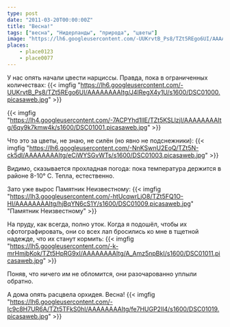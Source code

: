 ```yaml
---
type: post
date: "2011-03-20T00:00:00Z"
title: "Весна!"
tags: ["весна", "Нидерланды", "природа", "цветы"]
image: "https://lh6.googleusercontent.com/-UUKrvtB_Ps8/TZt5REgo6UI/AAAAAAAAItg/J4lRegX4y1U/s1600/DSC01000.picasaweb.jpg"
places:
    - place0123
    - place0077
---
```


У нас опять начали цвести нарциссы. Правда, пока в ограниченных количествах:
{{< imgfig "https://lh6.googleusercontent.com/-UUKrvtB_Ps8/TZt5REgo6UI/AAAAAAAAItg/J4lRegX4y1U/s1600/DSC01000.picasaweb.jpg" >}}

<!--more-->

{{< imgfig "https://lh4.googleusercontent.com/-7ACPYhd1llE/TZt5KSLlzjI/AAAAAAAAItg/6qy9k7kmw4k/s1600/DSC01001.picasaweb.jpg" >}}

Что это за цветы, не знаю, не силён (но явно не подснежники):
{{< imgfig "https://lh6.googleusercontent.com/-NnKSwnU2EoQ/TZt5N-ck5dI/AAAAAAAAItg/eCiWYSGvWTs/s1600/DSC01003.picasaweb.jpg" >}}

Видимо, сказывается прохладная погода: пока температура держится в районе 8-10° C. Тепла, естественно.

Зато уже вырос Памятник Неизвестному:
{{< imgfig "https://lh3.googleusercontent.com/-htUcqwrLjO8/TZt5FQ1O-HI/AAAAAAAAItg/hjBqYN6cS1Y/s1600/DSC01009.picasaweb.jpg" "Памятник Неизвестному" >}}

На пруду, как всегда, полно уток. Когда я подошёл, чтобы их сфотографировать, они со всех лап бросились ко мне в тщетной надежде, что их станут кормить:
{{< imgfig "https://lh5.googleusercontent.com/-k-mrHmjbKok/TZt5HpRG9xI/AAAAAAAAItg/A_Amz5npBkI/s1600/DSC01011.picasaweb.jpg" >}}

Поняв, что ничего им не обломится, они разочарованно уплыли обратно.

А дома опять расцвела орхидея. Весна!
{{< imgfig "https://lh6.googleusercontent.com/-Ic9c8H7UR6A/TZt5TFkS0hI/AAAAAAAAItg/fe7HUGP2Il4/s1600/DSC01019.picasaweb.jpg" >}}

